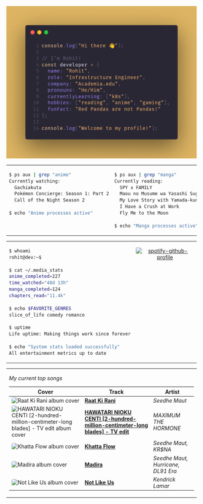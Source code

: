 <div align="center">

![Rohit's GitHub profile intro banner](images/intro.png)

</div>

<table>
<tr>
<td width="50%" valign="top">

```bash
$ ps aux | grep "anime"
Currently watching:
  Gachiakuta
  Pokémon Concierge: Season 1: Part 2
  Call of the Night Season 2

$ echo "Anime processes active"
```

</td>
<td width="50%" valign="top">

```bash
$ ps aux | grep "manga"
Currently reading:
  SPY x FAMILY
  Maou no Musume wa Yasashi Sugiru!!
  My Love Story with Yamada-kun at Lv999
  I Have a Crush at Work
  Fly Me to the Moon

$ echo "Manga processes active"
```

</td>
</tr>
</table>

<table>
<tr>
<td width="50%" valign="top">

```bash
$ whoami
rohit@dev:~$

$ cat ~/.media_stats
anime_completed=227
time_watched="48d 13h"
manga_completed=124
chapters_read="11.4k"

$ echo $FAVORITE_GENRES
slice_of_life comedy romance

$ uptime
Life uptime: Making things work since forever

$ echo "System stats loaded successfully"
All entertainment metrics up to date
```

</td>
<td width="50%" valign="top">

<div align="center">

[![spotify-github-profile](https://spotify-github-profile.kittinanx.com/api/view?uid=infernapexavier&cover_image=true&theme=default&show_offline=true&background_color=121212&interchange=true&bar_color=53b14f&bar_color_cover=true)](https://spotify-github-profile.kittinanx.com/api/view?uid=infernapexavier&redirect=true)

</div>

</td>
</tr>
</table>

<table>
<tr>
<td width="100%" valign="top">

*My current top songs*

| Cover | Track | Artist |
|-------|-------|--------|
<img src="https://i.scdn.co/image/ab67616d0000b2739750614dd177fa9137726f07" width="40" height="40" style="border-radius: 4px;" alt="Raat Ki Rani album cover"> | **[Raat Ki Rani](https://open.spotify.com/track/1alInstEk6TQMuPyjCgI4K)** | *Seedhe Maut*
<img src="https://i.scdn.co/image/ab67616d0000b273b3c9954a5297f5bc1bf90c3b" width="40" height="40" style="border-radius: 4px;" alt="HAWATARI NIOKU CENTI [2-hundred-million-centimeter-long blades] - TV edit album cover"> | **[HAWATARI NIOKU CENTI [2-hundred-million-centimeter-long blades] - TV edit](https://open.spotify.com/track/1lySGuhlcZUJxLA5W5Bo7k)** | *MAXIMUM THE HORMONE*
<img src="https://i.scdn.co/image/ab67616d0000b273b7b544e5241b69574edc814e" width="40" height="40" style="border-radius: 4px;" alt="Khatta Flow album cover"> | **[Khatta Flow](https://open.spotify.com/track/2qb5ASYergjk2qNLvYEQJD)** | *Seedhe Maut, KR$NA*
<img src="https://i.scdn.co/image/ab67616d0000b273a9e75a1283dfda275de82714" width="40" height="40" style="border-radius: 4px;" alt="Madira album cover"> | **[Madira](https://open.spotify.com/track/3ue7PTXmpCbn3LXfkZWxll)** | *Seedhe Maut, Hurricane, DL91 Era*
<img src="https://i.scdn.co/image/ab67616d0000b2731ea0c62b2339cbf493a999ad" width="40" height="40" style="border-radius: 4px;" alt="Not Like Us album cover"> | **[Not Like Us](https://open.spotify.com/track/6AI3ezQ4o3HUoP6Dhudph3)** | *Kendrick Lamar*

</td>
</tr>
</table>